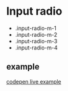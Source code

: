 # Input radio

- .input-radio-m-1
- .input-radio-m-2
- .input-radio-m-3
- .input-radio-m-4

## example

[codepen live example](https://codepen.io/Endwall/pen/dygQMva)
